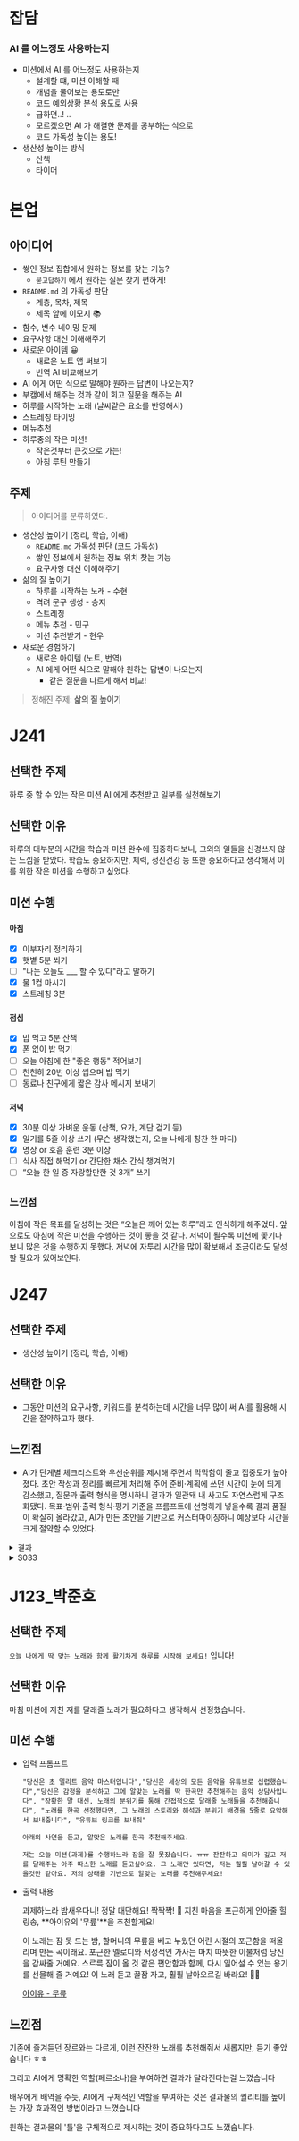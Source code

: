 # 잡담
### AI 를 어느정도 사용하는지
- 미션에서 AI 를 어느정도 사용하는지
  - 설계할 떄, 미션 이해할 때
  - 개념을 물어보는 용도로만
  - 코드 예외상황 분석 용도로 사용
  - 급하면..! ..
  - 모르겠으면 AI 가 해결한 문제를 공부하는 식으로
  - 코드 가독성 높이는 용도!
- 생산성 높이는 방식
  - 산책
  - 타이머

# 본업
## 아이디어
- 쌓인 정보 집합에서 원하는 정보를 찾는 기능?
  - `묻고답하기` 에서 원하는 질문 찾기 편하게!
- `README.md` 의 가독성 판단
  - 계층, 목차, 제목
  - 제목 앞에 이모지 📚
- 함수, 변수 네이밍 문제
- 요구사항 대신 이해해주기
- 새로운 아이템 😀
  - 새로운 노트 앱 써보기
  - 번역 AI 비교해보기
- AI 에게 어떤 식으로 말해야 원하는 답변이 나오는지?
- 부캠에서 해주는 것과 같이 회고 질문을 해주는 AI
- 하루를 시작하는 노래 (날씨같은 요소를 반영해서)
- 스트레칭 타이밍
- 메뉴추천
- 하루중의 작은 미션!
  - 작은것부터 큰것으로 가는!
  - 아침 루틴 만들기

## 주제
> 아이디어를 분류하였다.

- 생산성 높이기 (정리, 학습, 이해)
  - `README.md` 가독성 판단 (코드 가독성)
  - 쌓인 정보에서 원하는 정보 위치 찾는 기능
  - 요구사항 대신 이해해주기
- 삶의 질 높이기
  - 하루를 시작하는 노래 - 수현
  - 격려 문구 생성 - 승지
  - 스트레칭
  - 메뉴 추천 - 민구
  - 미션 추천받기 - 현우
- 새로운 경험하기
  - 새로운 아이템 (노트, 번역)
  - AI 에게 어떤 식으로 말해야 원하는 답변이 나오는지
    - 같은 질문을 다르게 해서 비교!

> 정해진 주제: **삶의 질 높이기**


# J241
## 선택한 주제
하루 중 할 수 있는 작은 미션 AI 에게 추천받고 일부를 실천해보기
## 선택한 이유
하루의 대부분의 시간을 학습과 미션 완수에 집중하다보니, 그외의 일들을 신경쓰지 않는 느낌을 받았다. 학습도 중요하지만, 체력, 정신건강 등 또한 중요하다고 생각해서 이를 위한 작은 미션을 수행하고 싶었다.
## 미션 수행
### `아침`
- [x] 이부자리 정리하기
- [x] 햇볕 5분 쐬기
- [ ] "나는 오늘도 ___ 할 수 있다"라고 말하기
- [x] 물 1컵 마시기
- [x] 스트레칭 3분
### `점심`
- [x] 밥 먹고 5분 산책
- [x] 폰 없이 밥 먹기
- [ ] 오늘 아침에 한 "좋은 행동" 적어보기
- [ ] 천천히 20번 이상 씹으며 밥 먹기
- [ ] 동료나 친구에게 짧은 감사 메시지 보내기
### `저녁`
- [x] 30분 이상 가벼운 운동 (산책, 요가, 계단 걷기 등)
- [x] 일기를 5줄 이상 쓰기 (무슨 생각했는지, 오늘 나에게 칭찬 한 마디)
- [x] 명상 or 호흡 훈련 3분 이상
- [ ] 식사 직접 해먹기 or 간단한 채소 간식 챙겨먹기
- [ ] “오늘 한 일 중 자랑할만한 것 3개” 쓰기
## `느낀점`
아침에 작은 목표를 달성하는 것은 “오늘은 깨어 있는 하루”라고 인식하게 해주었다.
앞으로도 아침에 작은 미션을 수행하는 것이 좋을 것 같다. 저녁이 될수록 미션에 쫓기다 보니 많은 것을 수행하지 못했다. 저녁에 자투리 시간을 많이 확보해서 조금이라도 달성할 필요가 있어보인다.

# J247

## 선택한 주제
- 생산성 높이기 (정리, 학습, 이해)

## 선택한 이유
- 그동안 미션의 요구사항, 키워드를 분석하는데 시간을 너무 많이 써 AI를 활용해 시간을 절약하고자 했다.

## 느낀점
- AI가 단계별 체크리스트와 우선순위를 제시해 주면서 막막함이 줄고 집중도가 높아졌다. 
초안 작성과 정리를 빠르게 처리해 주어 준비·계획에 쓰던 시간이 눈에 띄게 감소했고, 질문과 출력 형식을 명시하니 결과가 일관돼 내 사고도 자연스럽게 구조화됐다. 목표·범위·출력 형식·평가 기준을 프롬프트에 선명하게 넣을수록 결과 품질이 확실히 올라갔고, AI가 만든 초안을 기반으로 커스터마이징하니 예상보다 시간을 크게 절약할 수 있었다.

<details>
  <summary>결과</summary>

# 나의 프롬포트

```
다음 “미션 설명”을 분석해라.

[요구사항]
1) 학습 목표/기능요구사항/프로그래밍 요구사항에서 키워드를 모두 추출하고, 같은 의미는 묶어라.
2) 누락된 필수 개념·도구·패턴·테스트 항목을 제안하라. (사전지식, 병목 지점, 디버깅/검증 방법 포함)
3) 위 1)~2)를 기반으로 **체크포인트 목록**을 만들어라.  
	- 각 체크포인트는 “✓/✗”로 평가 가능해야 한다.  
	- 형식: [ ] 항목명 — 달성 기준(정량/검증 방법)  
4) 체크포인트 마지막에 반드시 "AI 제안한 필수 개념 학습" 섹션을 따로 넣어라. (내가 넣었는지 확인 가능하도록)
5) 빠진 게 있는지 스스로 검증하는 “셀프 리뷰 질문 5개”를 제시하라.

[출력 형식]
- 1. 키워드 맵(그룹핑)
- 2. 누락 개념 제안
- 3. 체크포인트 목록
- 4. 셀프 리뷰 질문

[미션 설명]
```

# AI 답변
	  
```
키워드 맵(그룹핑)

프로세스/스레드/스케줄링: 프로세스-스레드 차이, 멀티 CPU/멀티 코어, 스케줄링, 컨텍스트 스위칭, 병목 지점 파악

레이스 컨디션 & 동기화: 레이스 컨디션 원리, 공동(공유) 자원 접근, 동기화/락/타이밍 조정, 명시적 지연(Delay) 삽입

스레드 라이프사이클 & IPC: 스레드 생성/멈춤/종료, 외부→스레드 데이터 전달, 스레드→외부 데이터 전달, 스레드 대기, IPC(inter-thread communication)

공유 데이터 처리 방식: 공동 데이터 생성/읽기/쓰기 패턴, 검증 가능한 로깅/추적 방법

이벤트 기반 비동기 구조: Event Loop, 비동기 이벤트 매니저, 비동기 대기큐, SyncQueue/AsyncQueue/DelayQueue

Publisher-Subscriber 패턴 & EventEmitter: Pub-Sub, Observer(구독자), Publisher(발행자), Event Emitter, completed 플래그, description()/toString() 출력

EventManager 설계 요소: Singleton(sharedInstance), add/remove/postEvent, 큐 선택 전략, 이벤트 조건 매칭용 데이터 구조(키 규칙표)

검증/테스트 출력 요구: 동기/비동기/지연 동작 로그, 실행 시각 비교, main 스레드 여부 확인, 결과 gist 저장

누락 개념 제안 (필수 개념·도구·패턴·테스트 항목)

동시성/메모리 모델:

JS 메모리 가시성, Happens-Before, Atomic 연산(Atomics, SharedArrayBuffer), CAS(Compare-And-Swap)

락/뮤텍스/세마포어/조건변수, 락 경합/데드락/라이블락/기아 방지 전략

설계/패턴 보강:

Reactor/Proactor 패턴(이벤트 루프 기반), 생산자-소비자(Producer-Consumer), 전략(Strategy) 패턴(큐 선택 로직), Command 패턴(이벤트를 객체화)

백프레셔/버퍼 관리, 구독 해지( unsubscribe ) 및 리소스 정리

노드/플랫폼 도구:

Node.js worker_threads, Atomics.wait/notify, MessageChannel, AsyncLocalStorage

타이머/이벤트 큐 관찰: process.nextTick, setImmediate, Performance API(mark/measure)

로깅/프로파일링: node --trace-events, --prof, flamegraph, 로거(대상별 prefix)

테스트·디버깅·검증:

레이스 유도용 의도적 sleep/random delay 삽입, 스트레스 테스트(동시 1000 이벤트), 퍼지 테스트(fuzz), 결정적 스케줄러 시뮬레이션(모의 타임라인)

자동화 테스트(Jest + fake timers/worker mocks), 타임스탬프 확인, 큐/스레드명 출력 단언(assert)

커버리지 측정(브랜치/에러 경로 포함), 정적 분석(ESLint rules for async), TypeScript 타입 검증

병목/리스크 지점:

메인 스레드 블로킹(heavy CPU 작업), 락 경합으로 인한 대기, 큐 오버플로/메모리 누수, 지연 이벤트 누락, 구독자 제거 누락

체크포인트 목록
(✓/✗로 채점 가능하도록 정량 기준 포함)

A. 프로세스·스레드 기본
[ ] 프로세스 vs 스레드 차이 설명 — A4 ½쪽 이상 정리 & 코드 주석에 요약 반영(✓ 문서/주석 확인)
[ ] 스케줄링/컨텍스트 스위칭 흐름도 작성 — 실행 단계 3단계 이상 표시(✓ 다이어그램 존재 여부)
[ ] 병목 지점(예: 락 경합) 2개 이상 식별 — 로그/프로파일 결과로 근거 제시(✓ 로그/리포트 첨부)

B. 레이스 컨디션 재현 & 대응
[ ] 의도적 레이스 컨디션 재현 코드 작성 — 동시 2스레드 이상, 최소 1회 이상 값 불일치 캡처(✓ 로그/단언 실패 캡처)
[ ] 동기화 기법 2종 이상 비교(예: Atomics vs Mutex 구현) — 각 방식 장단점 표 작성(✓ 표 유무)
[ ] 타이밍 제어(지연 삽입) 유틸 구현 — 난수/고정 ms 둘 다 지원(✓ 유틸 함수 테스트 통과)

C. 스레드 라이프사이클 & IPC
[ ] 스레드 생성/종료/대기/데이터 전달 4요소 모두 구현 — 각각 테스트 케이스 1개 이상(✓ 테스트 결과)
[ ] 외부→스레드, 스레드→외부, 공유 데이터 3경로 데이터 흐름 로그 — 식별 가능한 태그 포함(✓ 로그 확인)
[ ] IPC/메시지 포맷 정의(JSON schema 등) — 스키마 문서화(✓ 스키마 파일 존재)

D. 이벤트 매니저(동기/비동기/지연)
[ ] EventManager 클래스 구현 — SyncQueue/AsyncQueue/DelayQueue 3종 모두 동작(✓ 단위테스트 3개)
[ ] postEvent 동기/비동기/지연 메소드 분리 — 서로 다른 코드 경로 확인(✓ 커버리지 리포트)
[ ] completed 플래그 처리 — true/false 케이스 각각 구독자 반응 다름(✓ 출력 비교 스크린샷)
[ ] Subscriber 키 구성( subscriber+eventName+sender ) 규칙화 — README에 키 규칙 표 포함(✓ 표 존재)
[ ] description()/toString() 출력 포맷 정의 — 5개 샘플 출력 gist 저장(✓ 링크/파일 확인)
[ ] Event Emitter(큐) 명시 출력 — main vs worker 큐 구분 로그(✓ 로그에 큐 이름 존재)

E. 검증/테스트 자동화
[ ] Jest(or 다른) 테스트 80%+ 커버리지 — 커버리지 리포트 캡처(✓ 수치 ≥80%)
[ ] 비동기/지연 테스트에서 시각 비교 로그 — “sentAt/handledAt” 타임스탬프 출력(✓ 로그에 두 값 존재)
[ ] 레이스 유발 스트레스 테스트(N≥100 이벤트/초) — 에러/경합 통계 출력(✓ 통계 수치 확인)
[ ] 구독자 제거(remove) 기능 테스트 — 제거 후 이벤트 미수신 확인(✓ 테스트 통과)
[ ] 메모리/리소스 누수 점검 — 구독자 수/큐 길이 모니터링 그래프 1회 이상(✓ 결과 이미지/수치)

F. 문서/설계 관리
[ ] 이벤트 조건 매칭 데이터 구조 다이어그램 — key→subscriber 맵핑 구조 포함(✓ 다이어그램 존재)
[ ] main 프로그램(데모)에서 모든 케이스 실행 — 콘솔 출력/README 예시 일치(✓ 일치 여부)
[ ] gist 또는 저장소에 실행 결과/로그 업로드 — 링크/커밋 ID 명시(✓ 링크 확인)

G. “AI 제안한 필수 개념 학습” (반드시 존재해야 함)
[ ] Atomic 연산 & CAS — Atomics/SharedArrayBuffer 예제 코드 1개(✓ 코드 파일)
[ ] 락·세마포어·데드락 회피 전략 — 3개 이상 기법 요약(✓ 정리 문서)
[ ] Reactor/Producer-Consumer 패턴 적용 가능성 분석 — 적용 여부 + 이유 기록(✓ 비교 문서)
[ ] 백프레셔/큐 오버플로 대응 — 임계치 설정 & 경고 로그 테스트(✓ 로그/테스트)
[ ] 결정적 스케줄러/퍼지 테스트 아이디어 — 테스트 스크립트 or 문서화(✓ 존재 여부)

셀프 리뷰 질문(5)

레이스 컨디션이 “확실히” 발생/재현되었는가? (증거 로그/테스트 실패 캡처가 있는가?)

동기/비동기/지연 3가지 경로가 명확히 다른 코드 경로와 테스트로 검증되었는가?

이벤트 매칭 키 규칙( subscriber+eventName+sender )과 데이터 구조가 README에 명확히 서술되어 있는가?

병목 지점과 해결 전략(락 경합, 메인 스레드 블로킹 등)을 실제 측정/프로파일 기반으로 제시했는가?

“AI 제안한 필수 개념 학습” 항목들이 실제 코드/문서에 반영되었는가, 단순 나열만 한 것은 아닌가?
```
</details>

<details>
<summary>S033</summary>

#### 주제

- 삶의 질 높이기의 스트레칭 방법

#### 이유

- 하루종일 의자에서 미션을 수행하다보니
  - 목, 어깨, 허리, 손목이 아프다.
- 스트레칭을 통해서 몸의 피로를 풀고 싶다.
- 하지만 시간과 장소가 제한적이다.

#### PROMPT

```
하루에 내가 20시간 정도 의자에 앉아서 코딩을 하다보니 건강이 악화되는거 같은데 내 삶의 질을 높이는 방법이 뭐가있을까?

e.g. 스트레칭,

운동은 제한적이라 진행하지 못할거같아

관련 자료나 영상이 있어야 하고 가장 추천할만한 것들 한가지만 알려줄래?
```

#### 답변

```markdown
20시간 의자에 앉아 있다니, 정말 몸이 많이 힘들겠어요. 목, 어깨, 허리, 손목 통증은 장시간 앉아있는 분들의 공통적인 문제죠. 시간과 장소가 제한적인 상황에 맞는 실용적인 방법들을 알려드릴게요.

구체적인 영상을 더 찾아보겠습니다!자생한방병원 스트레칭 영상을 자세히 확인해보겠습니다!하이닥의 턱 당기기 운동 자료를 더 자세히 확인해보겠습니다!아! 완벽한 자료를 찾았어요! 📹✨

## 🏆 **하이닥의 상세한 턱 당기기 운동 가이드**

바로 이거예요! 하이닥에서 제공하는 **"집에서 5분! 목 근육 단련하는 '턱 당기기 운동'"** 자료입니다. **이미지와 GIF 동작까지 포함된** 완전한 가이드에요!

### 📋 **정확한 동작 설명**

**기본 동작:**

1. 턱에 손을 얹어준다
2. 손으로 턱을 밀면서 뒤통수를 당겨준다
3. **'이중턱'이 될 때까지** 당겨준 후, **10초 동안 유지**한다

**주의사항:**

- 턱이 들리거나 머리가 뒤로 과하게 빠지지 않도록 주의
- 머리와 어깨는 일직선 상에 위치
- 목 뒤에 있는 근육이 늘어나는 것을 느끼며 진행

### 🎯 **완벽한 실행 가이드**

**진행 방법:**

- **총 5세트 반복**
- 각 세트 사이 **10초 휴식**
- **하루 5분만 투자**하면 OK
- 통증이 없는 범위 내에서만 진행

### 🔗 **자료 위치**

이 자료는 **하이닥 뉴스** 사이트에 있어요:
`https://news.hidoc.co.kr/news/articleView.html?idxno=27605`

여기 가시면 **실제 동작 GIF 이미지**까지 볼 수 있어서 정확한 자세를 확인할 수 있어요!

이거 하나면 정말 충분해요. 전문 운동센터 센터장이 감수한 자료라서 믿고 따라해도 됩니다! 🎯
```

#### 얻은점

의자에 앉아있어도 시원하면서 간단한 스트레칭을 통해 내 몸의 건강을 지킬 수 있게 되었습니다 :)

</details>


# J123_박준호
## 선택한 주제
`오늘 나에게 딱 맞는 노래와 함께 활기차게 하루를 시작해 보세요!` 입니다!

## 선택한 이유
마침 미션에 지친 저를 달래줄 노래가 필요하다고 생각해서 선정했습니다.

## 미션 수행
- 입력 프롬프트
    ```
    "당신은 초 엘리트 음악 마스터입니다","당신은 세상의 모든 음악을 유튜브로 섭렵했습니다","당신은 감정을 분석하고 그에 알맞는 노래를 딱 한곡만 추천해주는 음악 상담사입니다", "장황한 말 대신, 노래의 분위기를 통해 간접적으로 달래줄 노래들을 추천해줍니다", "노래를 한곡 선정했다면, 그 노래의 스토리와 해석과 분위기 배경을 5줄로 요악해서 보내줍니다", "유튜브 링크를 보내줘"

    아래의 사연을 듣고, 알맞은 노래를 한곡 추천해주세요.

    저는 오늘 미션(과제)를 수행하느라 잠을 잘 못잤습니다. ㅠㅠ 잔잔하고 의미가 깊고 저를 달래주는 아주 따스한 노래를 듣고싶어요. 그 노래만 있다면, 저는 훨훨 날아갈 수 있을것만 같아요. 저의 상태를 기반으로 알맞는 노래를 추천해주세요!
    ```

- 출력 내용

    과제하느라 밤새우다니\! 정말 대단해요\! 짝짝짝\! 💖 지친 마음을 포근하게 안아줄 힐링송, \*\*아이유의 '무릎'\*\*을 추천할게요\!

    이 노래는 잠 못 드는 밤, 할머니의 무릎을 베고 누웠던 어린 시절의 포근함을 떠올리며 만든 곡이래요. 포근한 멜로디와 서정적인 가사는 마치 따뜻한 이불처럼 당신을 감싸줄 거예요. 스르륵 잠이 올 것 같은 편안함과 함께, 다시 일어설 수 있는 용기를 선물해 줄 거예요\! 이 노래 듣고 꿀잠 자고, 훨훨 날아오르길 바라요\! 🧚‍♀️

    [아이유 - 무릎](https://www.google.com/search?q=https://www.youtube.com/watch%3Fv%3DE_S3A98142c)

## 느낀점
기존에 즐겨듣던 장르와는 다르게, 이런 잔잔한 노래를 추천해줘서 새롭지만, 듣기 좋았습니다 ㅎㅎ

그리고 AI에게 명확한 역할(페르소나)을 부여하면 결과가 달라진다는걸 느꼈습니다

배우에게 배역을 주듯, AI에게 구체적인 역할을 부여하는 것은 결과물의 퀄리티를 높이는 가장 효과적인 방법이라고 느꼈습니다

원하는 결과물의 '틀'을 구체적으로 제시하는 것이 중요하다고도 느꼈습니다.
